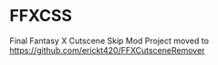 # FFXCSS
Final Fantasy X Cutscene Skip Mod
Project moved to https://github.com/erickt420/FFXCutsceneRemover
